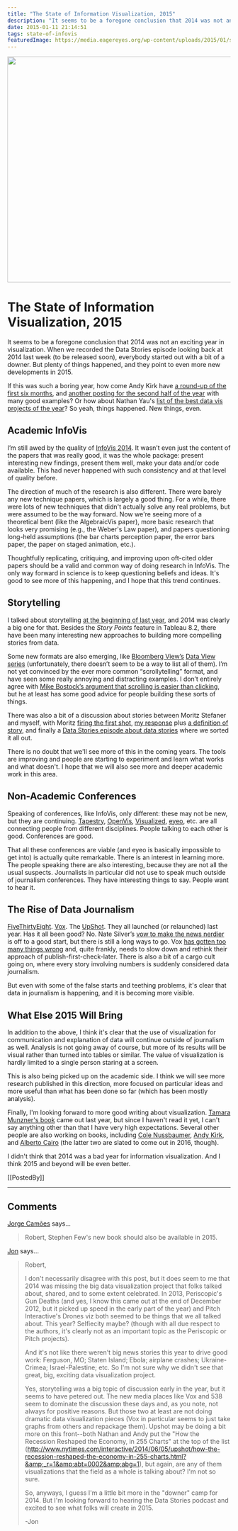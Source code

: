 ```yaml
---
title: "The State of Information Visualization, 2015"
description: "It seems to be a foregone conclusion that 2014 was not an exciting year in visualization. When we recorded the Data Stories episode looking back at 2014 last week (to be released soon), everybody started out with a bit of a downer. But plenty of things happened, and they point to even more new developments in 2015."
date: 2015-01-11 21:14:51
tags: state-of-infovis
featuredImage: https://media.eagereyes.org/wp-content/uploads/2015/01/soiv-teaser.jpg
---
```


<p align="center"><img src="https://media.eagereyes.org/wp-content/uploads/2015/01/soiv-teaser.jpg" alt="" width="825" height="510" /></p>

# The State of Information Visualization, 2015

It seems to be a foregone conclusion that 2014 was not an exciting year in visualization. When we recorded the Data Stories episode looking back at 2014 last week (to be released soon), everybody started out with a bit of a downer. But plenty of things happened, and they point to even more new developments in 2015.

If this was such a boring year, how come Andy Kirk have  <a href="http://www.visualisingdata.com/index.php/2014/08/10-significant-visualisation-developments-january-to-june-2014/">a round-up of the first six months</a>, and <a href="http://www.visualisingdata.com/index.php/2014/12/10-significant-visualisation-developments-july-december-2014/">another posting for the second half of the year</a> with many good examples? Or how about Nathan Yau's <a href="http://flowingdata.com/2014/12/19/the-best-data-visualization-projects-of-2014-2/">list of the best data vis projects of the year</a>? So yeah, things happened. New things, even.

## Academic InfoVis

I’m still awed by the quality of <a href="/tag/ieeevis">InfoVis 2014</a>. It wasn’t even just the content of the papers that was really good, it was the whole package: present interesting new findings, present them well, make your data and/or code available. This had never happened with such consistency and at that level of quality before.

The direction of much of the research is also different. There were barely any new technique papers, which is largely a good thing. For a while, there were lots of new techniques that didn't actually solve any real problems, but were assumed to be the way forward. Now we're seeing more of a theoretical bent (like the AlgebraicVis paper), more basic research that looks very promising (e.g., the Weber's Law paper), and papers questioning long-held assumptions (the bar charts perception paper, the error bars paper, the paper on staged animation, etc.).

Thoughtfully replicating, critiquing, and improving upon oft-cited older papers should be a valid and common way of doing research in InfoVis. The only way forward in science is to keep questioning beliefs and ideas. It's good to see more of this happening, and I hope that this trend continues.

## Storytelling

I talked about storytelling <a href="/blog/2014/the-state-of-information-visualization-2014">at the beginning of last year</a>, and 2014 was clearly a big one for that. Besides the <em>Story Points</em> feature in Tableau 8.2, there have been many interesting new approaches to building more compelling stories from data.

Some new formats are also emerging, like <a href="http://www.bloomberg.com/visual-data/">Bloomberg View’s</a> <a href="http://www.bloomberg.com/dataview/2014-02-25/bubble-to-bust-to-recovery.html">Data View series</a> (unfortunately, there doesn’t seem to be a way to list all of them). I’m not yet convinced by the ever more common “scrollytelling” format, and have seen some really annoying and distracting examples. I don’t entirely agree with <a href="http://bost.ocks.org/mike/scroll/">Mike Bostock’s argument that scrolling is easier than clicking</a>, but he at least has some good advice for people building these sorts of things.

There was also a bit of a discussion about stories between Moritz Stefaner and myself, with Moritz <a href="http://well-formed-data.net/archives/868/look-ma-no-story">firing the first shot</a>, <a href="/blog/2014/stories-are-gateways-into-worlds">my response</a> plus <a href="/blog/2014/story-a-definition">a definition of story</a>, and finally a <a href="/blog/2014/data-stories-episode-about-data-storytelling">Data Stories episode about data stories</a> where we sorted it all out.

There is no doubt that we'll see more of this in the coming years. The tools are improving and people are starting to experiment and learn what works and what doesn't. I hope that we will also see more and deeper academic work in this area.

## Non-Academic Conferences

Speaking of conferences, like InfoVis, only different: these may not be new, but they are continuing. <a href="http://tapestryconference.com/">Tapestry</a>, <a href="http://openvisconf.com">OpenVis</a>, <a href="http://visualized.com/">Visualized</a>, <a href="http://eyeofestival.com">eyeo</a>, etc. are all connecting people from different disciplines. People talking to each other is good. Conferences are good.

That all these conferences are viable (and eyeo is basically impossible to get into) is actually quite remarkable. There is an interest in learning more. The people speaking there are also interesting, because they are not all the usual suspects. Journalists in particular did not use to speak much outside of journalism conferences. They have interesting things to say. People want to hear it.

## The Rise of Data Journalism

<a href="https://fivethirtyeight.com">FiveThirtyEight</a>. <a href="http://www.vox.com">Vox</a>. The <a href="http://www.nytimes.com/upshot/">UpShot</a>. They all launched (or relaunched) last year. Has it all been good? No. Nate Silver’s <a href="http://fivethirtyeight.com/features/what-the-fox-knows/">vow to make the news nerdier</a> is off to a good start, but there is still a long ways to go. Vox <a href="http://theconcourse.deadspin.com/46-times-vox-totally-fucked-up-a-story-1673835447">has gotten too many things wrong</a> and, quite frankly, needs to slow down and rethink their approach of publish-first-check-later. There is also a bit of a cargo cult going on, where every story involving numbers is suddenly considered data journalism.

But even with some of the false starts and teething problems, it's clear that data in journalism is happening, and it is becoming more visible.

## What Else 2015 Will Bring

In addition to the above, I think it's clear that the use of visualization for communication and explanation of data will continue outside of journalism as well. Analysis is not going away of course, but more of its results will be visual rather than turned into tables or similar. The value of visualization is hardly limited to a single person staring at a screen.

This is also being picked up on the academic side. I think we will see more research published in this direction, more focused on particular ideas and more useful than what has been done so far (which has been mostly analysis).

Finally, I'm looking forward to more good writing about visualization. <a href="http://www.crcpress.com/product/isbn/9781466508910">Tamara Munzner's book</a> came out last year, but since I haven't read it yet, I can't say anything other than that I have very high expectations. Several other people are also working on books, including <a href="http://www.storytellingwithdata.com">Cole Nussbaumer</a>, <a href="http://visualisingdata.com/">Andy Kirk</a>, and <a href="http://www.thefunctionalart.com/">Alberto Cairo</a> (the latter two are slated to come out in 2016, though).

I didn't think that 2014 was a bad year for information visualization. And I think 2015 and beyond will be even better.

[[PostedBy]]

<aside class="comments">

---
## Comments

<a href="http://www.excelcharts.com/blog/" rel="nofollow noopener" target="_blank">Jorge Camões</a> says…
>	Robert, Stephen Few's new book should also be available in 2015.

<a href="http://gravatar.com/jschwabish" rel="nofollow noopener" target="_blank">Jon</a> says…
>	Robert,
>	
>	I don't necessarily disagree with this post, but it does seem to me that 2014 was missing the big data visualization project that folks talked about, shared, and to some extent celebrated. In 2013, Periscopic's Gun Deaths (and yes, I know this came out at the end of December 2012, but it picked up speed in the early part of the year) and Pitch Interactive's Drones viz both seemed to be things that we all talked about. This year? Selfiecity maybe? (though with all due respect to the authors, it's clearly not as an important topic as the Periscopic or Pitch projects). 
>	
>	And it's not like there weren't big news stories this year to drive good work: Ferguson, MO; Staten Island; Ebola; airplane crashes; Ukraine-Crimea; Israel-Palestine; etc. So I'm not sure why we didn't see that great, big, exciting data visualization project. 
>	
>	Yes, storytelling was a big topic of discussion early in the year, but it seems to have petered out. The new media places like Vox and 538 seem to dominate the discussion these days and, as you note, not always for positive reasons. But those two at least are not doing dramatic data visualization pieces (Vox in particular seems to just take graphs from others and repackage them). Upshot may be doing a bit more on this front--both Nathan and Andy put the "How the Recession Reshaped the Economy, in 255 Charts" at the top of the list (http://www.nytimes.com/interactive/2014/06/05/upshot/how-the-recession-reshaped-the-economy-in-255-charts.html?&amp;_r=1&amp;abt=0002&amp;abg=1), but again, are any of them visualizations that the field as a whole is talking about? I'm not so sure. 
>	
>	So, anyways, I guess I'm a little bit more in the "downer" camp for 2014. But I'm looking forward to hearing the Data Stories podcast and excited to see what folks will create in 2015.
>	
>	-Jon

</aside>

